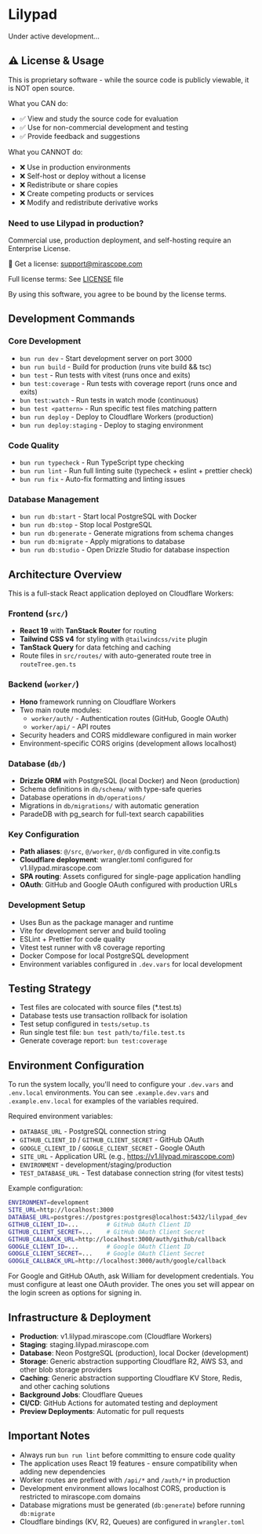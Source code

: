 # Lilypad

Under active development...

## ⚠️ License & Usage

This is proprietary software - while the source code is publicly viewable, it is NOT open source.

What you CAN do:

- ✅ View and study the source code for evaluation
- ✅ Use for non-commercial development and testing
- ✅ Provide feedback and suggestions

What you CANNOT do:

- ❌ Use in production environments
- ❌ Self-host or deploy without a license
- ❌ Redistribute or share copies
- ❌ Create competing products or services
- ❌ Modify and redistribute derivative works

### Need to use Lilypad in production?

Commercial use, production deployment, and self-hosting require an Enterprise License.

📧 Get a license: support@mirascope.com

Full license terms: See [LICENSE](./LICENSE) file

By using this software, you agree to be bound by the license terms.

## Development Commands

### Core Development

- `bun run dev` - Start development server on port 3000
- `bun run build` - Build for production (runs vite build && tsc)
- `bun test` - Run tests with vitest (runs once and exits)
- `bun test:coverage` - Run tests with coverage report (runs once and exits)
- `bun test:watch` - Run tests in watch mode (continuous)
- `bun test <pattern>` - Run specific test files matching pattern
- `bun run deploy` - Deploy to Cloudflare Workers (production)
- `bun run deploy:staging` - Deploy to staging environment

### Code Quality

- `bun run typecheck` - Run TypeScript type checking
- `bun run lint` - Run full linting suite (typecheck + eslint + prettier check)
- `bun run fix` - Auto-fix formatting and linting issues

### Database Management

- `bun run db:start` - Start local PostgreSQL with Docker
- `bun run db:stop` - Stop local PostgreSQL
- `bun run db:generate` - Generate migrations from schema changes
- `bun run db:migrate` - Apply migrations to database
- `bun run db:studio` - Open Drizzle Studio for database inspection

## Architecture Overview

This is a full-stack React application deployed on Cloudflare Workers:

### Frontend (`src/`)

- **React 19** with **TanStack Router** for routing
- **Tailwind CSS v4** for styling with `@tailwindcss/vite` plugin
- **TanStack Query** for data fetching and caching
- Route files in `src/routes/` with auto-generated route tree in `routeTree.gen.ts`

### Backend (`worker/`)

- **Hono** framework running on Cloudflare Workers
- Two main route modules:
  - `worker/auth/` - Authentication routes (GitHub, Google OAuth)
  - `worker/api/` - API routes
- Security headers and CORS middleware configured in main worker
- Environment-specific CORS origins (development allows localhost)

### Database (`db/`)

- **Drizzle ORM** with PostgreSQL (local Docker) and Neon (production)
- Schema definitions in `db/schema/` with type-safe queries
- Database operations in `db/operations/`
- Migrations in `db/migrations/` with automatic generation
- ParadeDB with pg_search for full-text search capabilities

### Key Configuration

- **Path aliases**: `@/src`, `@/worker`, `@/db` configured in vite.config.ts
- **Cloudflare deployment**: wrangler.toml configured for v1.lilypad.mirascope.com
- **SPA routing**: Assets configured for single-page application handling
- **OAuth**: GitHub and Google OAuth configured with production URLs

### Development Setup

- Uses Bun as the package manager and runtime
- Vite for development server and build tooling
- ESLint + Prettier for code quality
- Vitest test runner with v8 coverage reporting
- Docker Compose for local PostgreSQL development
- Environment variables configured in `.dev.vars` for local development

## Testing Strategy

- Test files are colocated with source files (\*.test.ts)
- Database tests use transaction rollback for isolation
- Test setup configured in `tests/setup.ts`
- Run single test file: `bun test path/to/file.test.ts`
- Generate coverage report: `bun test:coverage`

## Environment Configuration

To run the system locally, you'll need to configure your `.dev.vars` and `.env.local` environments. You can see `.example.dev.vars` and `.example.env.local` for examples of the variables required.

Required environment variables:

- `DATABASE_URL` - PostgreSQL connection string
- `GITHUB_CLIENT_ID` / `GITHUB_CLIENT_SECRET` - GitHub OAuth
- `GOOGLE_CLIENT_ID` / `GOOGLE_CLIENT_SECRET` - Google OAuth
- `SITE_URL` - Application URL (e.g., https://v1.lilypad.mirascope.com)
- `ENVIRONMENT` - development/staging/production
- `TEST_DATABASE_URL` - Test database connection string (for vitest tests)

Example configuration:

```bash
ENVIRONMENT=development
SITE_URL=http://localhost:3000
DATABASE_URL=postgres://postgres:postgres@localhost:5432/lilypad_dev
GITHUB_CLIENT_ID=...        # GitHub OAuth Client ID
GITHUB_CLIENT_SECRET=...    # GitHub OAuth Client Secret
GITHUB_CALLBACK_URL=http://localhost:3000/auth/github/callback
GOOGLE_CLIENT_ID=...        # Google OAuth Client ID
GOOGLE_CLIENT_SECRET=...    # Google OAuth Client Secret
GOOGLE_CALLBACK_URL=http://localhost:3000/auth/google/callback
```

For Google and GitHub OAuth, ask William for development credentials. You must configure at least one OAuth provider. The ones you set will appear on the login screen as options for signing in.

## Infrastructure & Deployment

- **Production**: v1.lilypad.mirascope.com (Cloudflare Workers)
- **Staging**: staging.lilypad.mirascope.com
- **Database**: Neon PostgreSQL (production), local Docker (development)
- **Storage**: Generic abstraction supporting Cloudflare R2, AWS S3, and other blob storage providers
- **Caching**: Generic abstraction supporting Cloudflare KV Store, Redis, and other caching solutions
- **Background Jobs**: Cloudflare Queues
- **CI/CD**: GitHub Actions for automated testing and deployment
- **Preview Deployments**: Automatic for pull requests

## Important Notes

- Always run `bun run lint` before committing to ensure code quality
- The application uses React 19 features - ensure compatibility when adding new dependencies
- Worker routes are prefixed with `/api/*` and `/auth/*` in production
- Development environment allows localhost CORS, production is restricted to mirascope.com domains
- Database migrations must be generated (`db:generate`) before running `db:migrate`
- Cloudflare bindings (KV, R2, Queues) are configured in `wrangler.toml`
